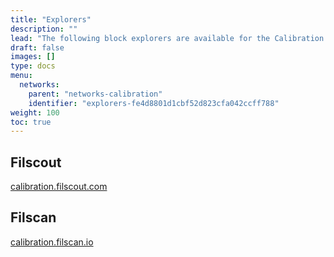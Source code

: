 ```yaml
---
title: "Explorers"
description: ""
lead: "The following block explorers are available for the Calibration testnet."
draft: false
images: []
type: docs
menu:
  networks:
    parent: "networks-calibration"
    identifier: "explorers-fe4d8801d1cbf52d823cfa042ccff788"
weight: 100
toc: true
---
```


## Filscout

[calibration.filscout.com](https://calibration.filscout.com/en)

## Filscan

[calibration.filscan.io](https://calibration.filscan.io/)

